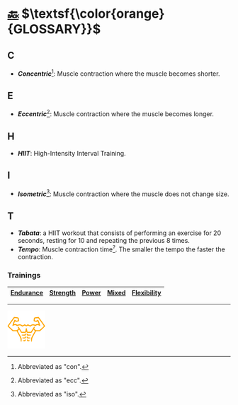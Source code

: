 # [:back:][back] $\textsf{\color{orange}{GLOSSARY}}$

## C

+ _**Concentric**_[^con]\: Muscle contraction where the muscle becomes shorter\.

## E

+ _**Eccentric**_[^ecc]\: Muscle contraction where the muscle becomes longer\.

## H

+ _**HIIT**_\: High-Intensity Interval Training\.

## I

+ _**Isometric**_[^iso]\: Muscle contraction where the muscle does not change size\.

## T

+ _**Tabata**_\: a HIIT workout that consists of performing an exercise for 20 seconds, resting for 10 and repeating the previous 8 times\.
+ _**Tempo**_\: Muscle contraction time[<sup>?</sup>][temp]\. The smaller the tempo the faster the contraction\.

### Trainings

|[Endurance][endu]|[Strength][stre]|[Power][powe]|[Mixed][mixe]|[Flexibility][flex]|
|-----------------|----------------|-------------|-------------|-------------------|

---

[![Man's abdominals](../src/six_pack_little.svg)](training.md "Home")

[^con]: Abbreviated as "con"\.

[^ecc]: Abbreviated as "ecc"\.

[^iso]: Abbreviated as "iso"\.

<!-- internal -->
[back]: training.md "Training"
[endu]: trainings/endurance.md "Endurance training"
[flex]: trainings/flexibility.md "Flexibility training"
[mixe]: trainings/mixed.md "Mixed training"
[powe]: trainings/power.md "Power training"
[stre]: trainings/strength.md "Strength training"

<!-- external -->
[temp]: https://thebodysmith.com/know-your-tempo/ "Know your tempo"

